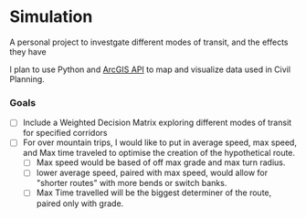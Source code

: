 # Simulation
A personal project to investgate different modes of transit, and the effects they have

I plan to use Python and <a href="https://developers.arcgis.com/python/">ArcGIS API<a> to map and visualize data used in Civil Planning. 
  
### Goals
- [ ] Include a Weighted Decision Matrix exploring different modes of transit for specified corridors
- [ ] For over mountain trips, I would like to put in average speed, max speed, and Max time traveled to optimise the creation of the hypothetical route.
    - [ ] Max speed would be based of off max grade and max turn radius.
    - [ ] lower average speed, paired with max speed, would allow for "shorter routes" with more bends or switch banks.
    - [ ] Max Time travelled will be the biggest determiner of the route, paired only with grade.